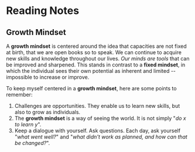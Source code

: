 # Reading Notes

## Growth Mindset

A **growth mindset** is centered around the idea that capacities are not fixed at birth, that we are open books so to speak. We can continue to acquire new skills and knowledge throughout our lives. _Our minds are tools_ that can be improved and sharpened. This stands in contrast to a **fixed mindset**, in which the individual sees their own potential as inherent and limited -- impossible to increase or improve.

To keep myself centered in a **growth mindset**, here are some points to remember:
1. Challenges are opportunities. They enable us to learn new skills, but also to grow as individuals.
2. The __growth mindset__ is a way of seeing the world. It is not simply "_do x to learn y_".
3. Keep a dialogue with yourself. Ask questions. Each day, ask yourself "_what went well?_" and "_what didn't work as planned, and how can that be changed?_".
